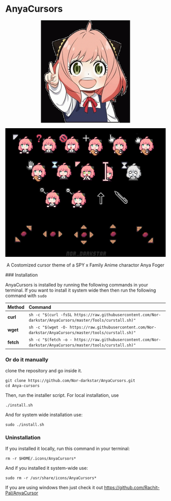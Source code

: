 # AnyaCursors
<p align="center">
	<img src="./AnyaCursors/cursors/ArtWork/anya.png" width="" alt="Anya-cursors logo">
</p>

<p align="center">
	<img src="./AnyaCursors/cursors/ArtWork/preview.jpg" width="800" alt="Anya-cursors logo">
</p>
<p align="center">A Costomized cursor theme of a SPY x Family Anime charactor Anya Foger</p>
### Installation

AnyaCursors is installed by running the following commands in your terminal.
If you want to install it system wide then then run the following command with `sudo`

| Method    | Command                                                                                           |
| :-------- | :------------------------------------------------------------------------------------------------ |
| **curl**  | `sh -c "$(curl -fsSL https://raw.githubusercontent.com/Nor-darkstar/AnyaCursors/master/Tools/curstall.sh)"` |
| **wget**  | `sh -c "$(wget -O- https://raw.githubusercontent.com/Nor-darkstar/AnyaCursors/master/tools/curstall.sh)"`   |
| **fetch** | `sh -c "$(fetch -o - https://raw.githubusercontent.com/Nor-darkstar/AnyaCursors/master/tools/curstall.sh)"` |


### Or do it manually 
clone the repository and go inside it.
```
git clone https://github.com/Nor-darkstar/AnyaCursors.git
cd Anya-cursors
```
Then, run the installer script. For local installation, use
``` 
./install.sh
```
And for system wide installation use:
``` 
sudo ./install.sh
```

### Uninstallation

If you installed it locally, run this command in your terminal: 
```
rm -r $HOME/.icons/AnyaCursors*
```
And if you installed it system-wide use:
```
sudo rm -r /usr/share/icons/AnyaCursors*
```
If you are using windows then just check it out https://github.com/Rachit-Pal/AnyaCursor
